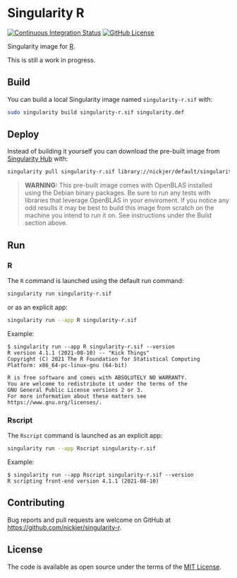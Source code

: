 # Singularity R

[![Continuous Integration Status](https://github.com/nickjer/singularity-r/workflows/Continuous%20Integration/badge.svg)](https://github.com/nickjer/singularity-r/actions)
[![GitHub License](https://img.shields.io/badge/license-MIT-green.svg)](https://opensource.org/licenses/MIT)

Singularity image for [R].

This is still a work in progress.

## Build

You can build a local Singularity image named `singularity-r.sif` with:

```sh
sudo singularity build singularity-r.sif singularity.def
```

## Deploy

Instead of building it yourself you can download the pre-built image from
[Singularity Hub](https://www.singularity-hub.org) with:

```sh
singularity pull singularity-r.sif library://nickjer/default/singularity-r:4.1.1
```

> **WARNING:** This pre-built image comes with OpenBLAS installed using the
> Debian binary packages. Be sure to run any tests with libraries that leverage
> OpenBLAS in your enviroment. If you notice any odd results it may be best to
> build this image from scratch on the machine you intend to run it on. See
> instructions under the Build section above.

## Run

### R

The `R` command is launched using the default run command:

```sh
singularity run singularity-r.sif
```

or as an explicit app:

```sh
singularity run --app R singularity-r.sif
```

Example:

```console
$ singularity run --app R singularity-r.sif --version
R version 4.1.1 (2021-08-10) -- "Kick Things"
Copyright (C) 2021 The R Foundation for Statistical Computing
Platform: x86_64-pc-linux-gnu (64-bit)

R is free software and comes with ABSOLUTELY NO WARRANTY.
You are welcome to redistribute it under the terms of the
GNU General Public License versions 2 or 3.
For more information about these matters see
https://www.gnu.org/licenses/.
```

### Rscript

The `Rscript` command is launched as an explicit app:

```sh
singularity run --app Rscript singularity-r.sif
```

Example:

```console
$ singularity run --app Rscript singularity-r.sif --version
R scripting front-end version 4.1.1 (2021-08-10)
```

## Contributing

Bug reports and pull requests are welcome on GitHub at
https://github.com/nickjer/singularity-r.

## License

The code is available as open source under the terms of the [MIT License].

[R]: https://www.r-project.org/
[MIT License]: http://opensource.org/licenses/MIT
